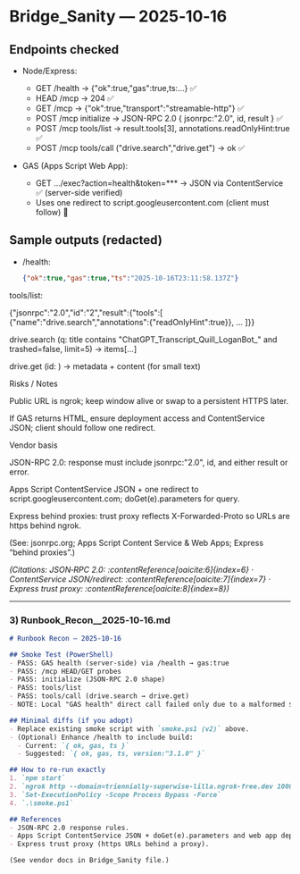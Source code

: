 # Bridge_Sanity — 2025‑10‑16

## Endpoints checked
- Node/Express:
  - GET /health → {"ok":true,"gas":true,ts:...}  ✅
  - HEAD /mcp → 204  ✅
  - GET /mcp → {"ok":true,"transport":"streamable-http"}  ✅
  - POST /mcp initialize → JSON-RPC 2.0 { jsonrpc:"2.0", id, result }  ✅
  - POST /mcp tools/list → result.tools[3], annotations.readOnlyHint:true  ✅
  - POST /mcp tools/call ("drive.search","drive.get") → ok  ✅

- GAS (Apps Script Web App):
  - GET .../exec?action=health&token=*** → JSON via ContentService  ✅ (server-side verified)
  - Uses one redirect to script.googleusercontent.com (client must follow)  📎

## Sample outputs (redacted)
- /health:
  ```json
  {"ok":true,"gas":true,"ts":"2025-10-16T23:11:58.137Z"}

tools/list:

{"jsonrpc":"2.0","id":"2","result":{"tools":[
  {"name":"drive.search","annotations":{"readOnlyHint":true}}, ...
]}}


drive.search (q: title contains "ChatGPT_Transcript_Quill_LoganBot_" and trashed=false, limit=5) → items[...]

drive.get (id: <from search>) → metadata + content (for small text)

Risks / Notes

Public URL is ngrok; keep window alive or swap to a persistent HTTPS later.

If GAS returns HTML, ensure deployment access and ContentService JSON; client should follow one redirect.

Vendor basis

JSON-RPC 2.0: response must include jsonrpc:"2.0", id, and either result or error.

Apps Script ContentService JSON + one redirect to script.googleusercontent.com; doGet(e).parameters for query.

Express behind proxies: trust proxy reflects X-Forwarded-Proto so URLs are https behind ngrok.

(See: jsonrpc.org; Apps Script Content Service & Web Apps; Express “behind proxies”.)


*(Citations: JSON‑RPC 2.0: :contentReference[oaicite:6]{index=6} · ContentService JSON/redirect: :contentReference[oaicite:7]{index=7} · Express trust proxy: :contentReference[oaicite:8]{index=8})*

---

### 3) Runbook_Recon__2025‑10‑16.md

```md
# Runbook Recon — 2025‑10‑16

## Smoke Test (PowerShell)
- PASS: GAS health (server-side) via /health → gas:true
- PASS: /mcp HEAD/GET probes
- PASS: initialize (JSON-RPC 2.0 shape)
- PASS: tools/list
- PASS: tools/call (drive.search → drive.get)
- NOTE: Local "GAS health" direct call failed only due to a malformed $GAS string in the script. Fixed by using a formatted string in smoke.ps1 (v2).

## Minimal diffs (if you adopt)
- Replace existing smoke script with `smoke.ps1 (v2)` above.
- (Optional) Enhance /health to include build:
  - Current: `{ ok, gas, ts }`
  - Suggested: `{ ok, gas, ts, version:"3.1.0" }`

## How to re-run exactly
1. `npm start`
2. `ngrok http --domain=triennially-superwise-lilla.ngrok-free.dev 10000`
3. `Set-ExecutionPolicy -Scope Process Bypass -Force`
4. `.\smoke.ps1`

## References
- JSON-RPC 2.0 response rules.  
- Apps Script ContentService JSON + doGet(e).parameters and web app deployment levels (ANYONE / ANYONE_ANONYMOUS).  
- Express trust proxy (https URLs behind a proxy).  

(See vendor docs in Bridge_Sanity file.)
